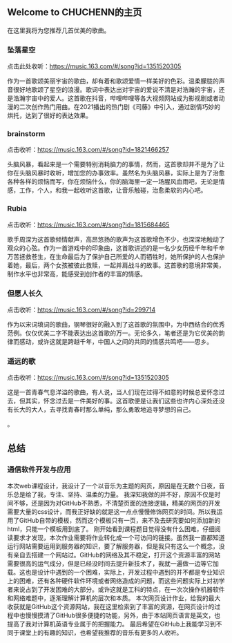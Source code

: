 ## Welcome to CHUCHENN的主页

在这里我将为您推荐几首优美的歌曲。



### 坠落星空

点击此处收听：https://music.163.com/#/song?id=1351520305

作为一首歌颂美丽宇宙的歌曲，却有着和歌颂爱情一样美好的色彩。温柔朦胧的声音很好地歌颂了星空的浪漫。歌词中表达出对宇宙的爱说不清是对浩瀚的宇宙，还是浩瀚宇宙中的爱人。这首歌在抖音，哔哩哔哩等各大视频网站成为影视剧或者动漫的二次创作热门用曲。在2021播出的热门剧《司藤》中引入，通过剧情巧妙的烘托，达到了很好的表达效果。

### brainstorm

点击收听：https://music.163.com/#/song?id=1821466257 

头脑风暴，看起来是一个需要特别消耗脑力的事情，然而，这首歌却并不是为了让你在头脑风暴时收听，增加您的办事效率。虽然名为头脑风暴，实际上是为了治愈各种各样的烦恼而写，你在烦恼什么，你的脑海里一定一场腥风血雨吧，无论是情感，工作，个人，和我一起收听这首歌，让音乐触碰，治愈柔软的内心吧。

### Rubia

点击收听：https://music.163.com/#/song?id=1815684465

歌手周深为这首歌倾情献声，高昂悠扬的歌声为这首歌增色不少，也深深地触动了观众的心弦。作为一首游戏中的印象曲，这首歌讲述的是一名少女历经千年和千辛万苦拯救苍生，在生命最后为了保护自己所爱的人而牺牲时，她所保护的人也保护着她，最后，两个女孩被彼此救赎，一起并肩战斗的故事。这首歌的意境非常美，制作水平也非常高，能感受到创作者的丰富的情感。

### 但愿人长久
点击收听：https://music.163.com/#/song?id=299714

作为以宋词填词的歌曲，钢琴很好的融入到了这首歌的氛围中，为中西结合的优秀范例。仅仅优美二字不能表达出这首歌的万一。无论多久，笔者还是为它优美的韵律而感动，或许这就是跨越千年，中国人之间的共同的情感共鸣吧——思乡。

### 遥远的歌

点击收听：https://music.163.com/#/song?id=1351520305

这是一首青春气息洋溢的歌曲，有人说，当人们现在过得不如意的时候总爱怀念过去，但其实，怀念过去是一件美好的事。这首歌便是让我们这些也许内心深处还没有长大的大人，去寻找青春时那么单纯，那么勇敢地追寻梦想的自己。

。
## 总结
### 通信软件开发与应用

本次web课程设计，我设计了一个以音乐为主题的网页，原因是在无数个日夜，音乐总是给了我，专注、坚持、温柔的力量。
我深知我做的并不好，原因不仅是时间不够，还是因为对GitHub不熟悉，不清楚页面的连接逻辑，精美的网页的开发需要大量的css设计，而我正好缺的就是这一点点慢慢修饰网页的时间。所以我运用了GitHub自带的模板，然而这个模板只有一页，来不及去研究要如何添加新的html，只能一个模板用到底了。
刚开始看到课程题目觉得没有什么困难，仔细阅读要求才发现，本次作业需要将作业转化成一个可访问的链接。虽然我一直都知道运行网站需要运用到服务器的知识，要了解服务器，但是我只有这么一个概念，没有亲自去搭建一个网站过。GitHub的网络及其不稳定，打开这个资源丰富的网站需要很高的运气成分，但是已经没时间去提升新技术了，我就一遍做一边等它加载。这也是设计中遇到的一个困难，实际上，开发过程中遇到的并不都是专业知识上的困难，还有各种硬件软件环境或者网络造成的问题，而这些问题实际上对初学者来说占到了开发困难的大部分。或许这就是工科的特点，在一次次操作机器软件和网络难题中，逐渐理解计算机的层次和本质。
本次网页设计作业，给我的最大收获就是GitHub这个资源网站，我在这里检索到了丰富的资源，在网页设计的过程中也慢慢摸清了GitHub很多便捷的功能，另外，由于本站网页语言是英文，也提高了我对计算机英语专业属于的把握能力。
最后希望在GitHub上我能学习到不同于课堂上的有趣的知识，也希望我推荐的音乐有更多的人收听。




